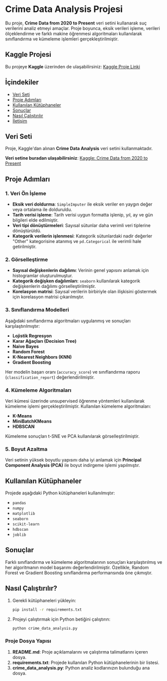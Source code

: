# Crime Data Analysis Projesi

Bu proje, **Crime Data from 2020 to Present** veri setini kullanarak suç verilerini analiz etmeyi amaçlar. Proje boyunca, eksik verileri işleme, verileri ölçeklendirme ve farklı makine öğrenmesi algoritmaları kullanılarak sınıflandırma ve kümeleme işlemleri gerçekleştirilmiştir.

## Kaggle Projesi
Bu projeye **Kaggle** üzerinden de ulaşabilirsiniz: [Kaggle Proje Linki](https://www.kaggle.com/code/miraytepe/crime-data-machine-learning-model)

## İçindekiler
- [Veri Seti](#veri-seti)
- [Proje Adımları](#proje-adımları)
- [Kullanılan Kütüphaneler](#kullanılan-kütüphaneler)
- [Sonuçlar](#sonuçlar)
- [Nasıl Çalıştırılır](#nasıl-çalıştırılır)
- [İletişim](#iletişim)

## Veri Seti
Proje, Kaggle'dan alınan **Crime Data Analysis** veri setini kullanmaktadır.

**Veri setine buradan ulaşabilirsiniz**: [Kaggle: Crime Data from 2020 to Present](https://www.kaggle.com/datasets/candacegostinski/crime-data-analysis)

## Proje Adımları

### 1. Veri Ön İşleme
- **Eksik veri doldurma**: `SimpleImputer` ile eksik veriler en yaygın değer veya ortalama ile dolduruldu.
- **Tarih verisi işleme**: Tarih verisi uygun formatta işlenip, yıl, ay ve gün bilgileri elde edilmiştir.
- **Veri tipi dönüştürmeleri**: Sayısal sütunlar daha verimli veri tiplerine dönüştürüldü.
- **Kategorik verilerin işlenmesi**: Kategorik sütunlardaki nadir değerler "Other" kategorisine atanmış ve `pd.Categorical` ile verimli hale getirilmiştir.

### 2. Görselleştirme
- **Sayısal değişkenlerin dağılımı**: Verinin genel yapısını anlamak için histogramlar oluşturulmuştur.
- **Kategorik değişken dağılımları**: `seaborn` kullanılarak kategorik değişkenlerin dağılımı görselleştirilmiştir.
- **Korelasyon matrisi**: Sayısal verilerin birbiriyle olan ilişkisini göstermek için korelasyon matrisi çıkarılmıştır.

### 3. Sınıflandırma Modelleri
Aşağıdaki sınıflandırma algoritmaları uygulanmış ve sonuçları karşılaştırılmıştır:
- **Lojistik Regresyon**
- **Karar Ağaçları (Decision Tree)**
- **Naive Bayes**
- **Random Forest**
- **K-Nearest Neighbors (KNN)**
- **Gradient Boosting**

Her modelin başarı oranı (`accuracy_score`) ve sınıflandırma raporu (`classification_report`) değerlendirilmiştir.

### 4. Kümeleme Algoritmaları
Veri kümesi üzerinde unsupervised öğrenme yöntemleri kullanılarak kümeleme işlemi gerçekleştirilmiştir. Kullanılan kümeleme algoritmaları:
- **K-Means**
- **MiniBatchKMeans**
- **HDBSCAN**

Kümeleme sonuçları t-SNE ve PCA kullanılarak görselleştirilmiştir.

### 5. Boyut Azaltma
Veri setinin yüksek boyutlu yapısını daha iyi anlamak için **Principal Component Analysis (PCA)** ile boyut indirgeme işlemi yapılmıştır.

## Kullanılan Kütüphaneler
Projede aşağıdaki Python kütüphaneleri kullanılmıştır:
- `pandas`
- `numpy`
- `matplotlib`
- `seaborn`
- `scikit-learn`
- `hdbscan`
- `joblib`

## Sonuçlar
Farklı sınıflandırma ve kümeleme algoritmalarının sonuçları karşılaştırılmış ve her algoritmanın model başarımı değerlendirilmiştir. Özellikle, Random Forest ve Gradient Boosting sınıflandırma performansında öne çıkmıştır.

## Nasıl Çalıştırılır?

1. Gerekli kütüphaneleri yükleyin:
   ```bash
   pip install -r requirements.txt
2. Projeyi çalıştırmak için Python betiğini çalıştırın:
   ```bash
   python crime_data_analysis.py

### Proje Dosya Yapısı

1. **README.md**: Proje açıklamalarını ve çalıştırma talimatlarını içeren dosya.
2. **requirements.txt**: Projede kullanılan Python kütüphanelerinin bir listesi.
3. **crime_data_analysis.py**: Python analiz kodlarınızın bulunduğu ana dosya.
